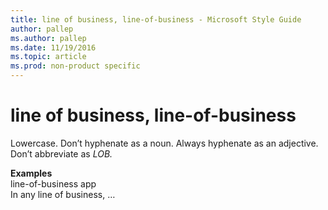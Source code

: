 ```yaml
---
title: line of business, line-of-business - Microsoft Style Guide
author: pallep
ms.author: pallep
ms.date: 11/19/2016
ms.topic: article
ms.prod: non-product specific
---
```


# line of business, line-of-business

Lowercase. Don’t hyphenate as a noun. Always hyphenate as an adjective. Don’t abbreviate as *LOB.*

**Examples**  
line-of-business app   
In any line of business, …

